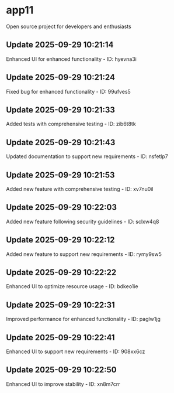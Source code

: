 # app11
Open source project for developers and enthusiasts

## Update 2025-09-29 10:21:14
Enhanced UI for enhanced functionality - ID: hyevna3i


## Update 2025-09-29 10:21:24
Fixed bug for enhanced functionality - ID: 99ufves5


## Update 2025-09-29 10:21:33
Added tests with comprehensive testing - ID: zib6t8tk


## Update 2025-09-29 10:21:43
Updated documentation to support new requirements - ID: nsfetlp7


## Update 2025-09-29 10:21:53
Added new feature with comprehensive testing - ID: xv7nu0il


## Update 2025-09-29 10:22:03
Added new feature following security guidelines - ID: sclxw4q8


## Update 2025-09-29 10:22:12
Added new feature to support new requirements - ID: rymy9sw5


## Update 2025-09-29 10:22:22
Enhanced UI to optimize resource usage - ID: bdkeo1ie


## Update 2025-09-29 10:22:31
Improved performance for enhanced functionality - ID: paglw1jg


## Update 2025-09-29 10:22:41
Enhanced UI to support new requirements - ID: 908xx6cz


## Update 2025-09-29 10:22:50
Enhanced UI to improve stability - ID: xn8m7crr

